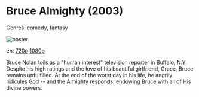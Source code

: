 # Bruce Almighty (2003)

Genres: comedy, fantasy

![poster](http://image.tmdb.org/t/p/w500/lgYKHifMMLT8OxYObMKa8b4STsr.jpg)

en:
  [720p](magnet:?xt=urn:btih:E7FD817F78E1AA261EDD1568439724ABE3DD077B&tr=udp://glotorrents.pw:6969/announce&tr=udp://tracker.opentrackr.org:1337/announce&tr=udp://torrent.gresille.org:80/announce&tr=udp://tracker.openbittorrent.com:80&tr=udp://tracker.coppersurfer.tk:6969&tr=udp://tracker.leechers-paradise.org:6969&tr=udp://p4p.arenabg.ch:1337&tr=udp://tracker.internetwarriors.net:1337)
  [1080p](magnet:?xt=urn:btih:15F0DF45FECEE29CD11D856410B26536977B15EE&tr=udp://glotorrents.pw:6969/announce&tr=udp://tracker.opentrackr.org:1337/announce&tr=udp://torrent.gresille.org:80/announce&tr=udp://tracker.openbittorrent.com:80&tr=udp://tracker.coppersurfer.tk:6969&tr=udp://tracker.leechers-paradise.org:6969&tr=udp://p4p.arenabg.ch:1337&tr=udp://tracker.internetwarriors.net:1337)
  


Bruce Nolan toils as a "human interest" television reporter in Buffalo, N.Y. Despite his high ratings and the love of his beautiful girlfriend, Grace, Bruce remains unfulfilled. At the end of the worst day in his life, he angrily ridicules God -- and the Almighty responds, endowing Bruce with all of His divine powers.